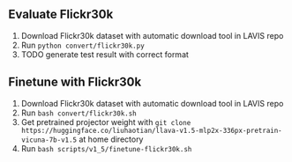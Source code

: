 ## Evaluate Flickr30k

1. Download Flickr30k dataset with automatic download tool in LAVIS repo
2. Run `python convert/flickr30k.py`
3. TODO generate test result with correct format

## Finetune with Flickr30k

1. Download Flickr30k dataset with automatic download tool in LAVIS repo
2. Run `bash convert/flickr30k.sh`
3. Get pretrained projector weight with `git clone https://huggingface.co/liuhaotian/llava-v1.5-mlp2x-336px-pretrain-vicuna-7b-v1.5` at home directory
4. Run `bash scripts/v1_5/finetune-flickr30k.sh`
